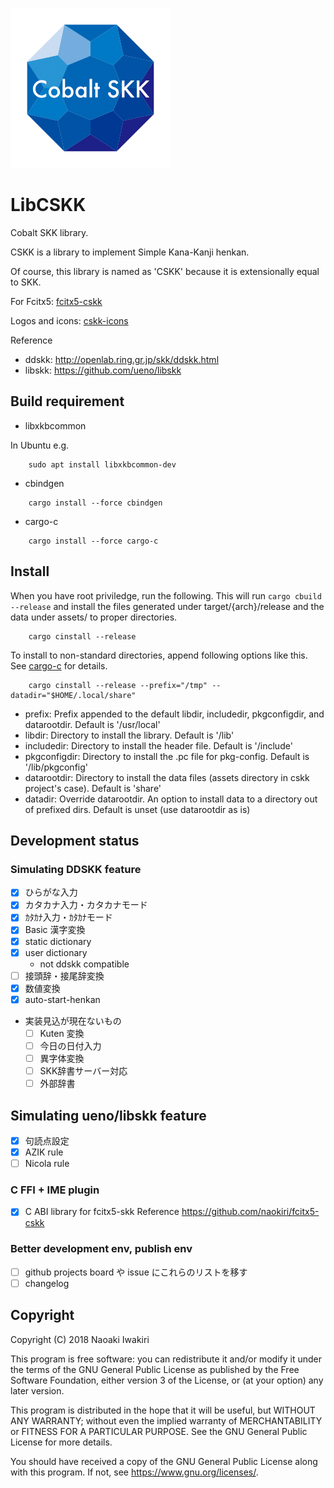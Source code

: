 ![cskk logo](https://raw.githubusercontent.com/naokiri/cskk-icons/master/256x256/apps/cskk.png)

# LibCSKK

Cobalt SKK library.

CSKK is a library to implement Simple Kana-Kanji henkan.

Of course, this library is named as 'CSKK' because it is extensionally equal to SKK.

For Fcitx5: [fcitx5-cskk](https://github.com/naokiri/fcitx5-cskk)

Logos and icons: [cskk-icons](https://github.com/naokiri/cskk-icons)

Reference
- ddskk: http://openlab.ring.gr.jp/skk/ddskk.html
- libskk: https://github.com/ueno/libskk

## Build requirement

- libxkbcommon

In Ubuntu e.g.

```shell
    sudo apt install libxkbcommon-dev
```

- cbindgen

```shell
    cargo install --force cbindgen
```

- cargo-c

```shell
    cargo install --force cargo-c
```

## Install

When you have root priviledge, run the following.
This will run `cargo cbuild --release` and install the files generated under target/{arch}/release and the data under assets/ to proper directories.

```shell
    cargo cinstall --release
```

To install to non-standard directories, append following options like this. See
[cargo-c](https://github.com/lu-zero/cargo-c)  for details.

```shell
    cargo cinstall --release --prefix="/tmp" --datadir="$HOME/.local/share"
```

- prefix: Prefix appended to the default libdir, includedir, pkgconfigdir, and datarootdir. Default is '/usr/local'
- libdir: Directory to install the library. Default is '/lib'
- includedir: Directory to install the header file. Default is '/include'
- pkgconfigdir: Directory to install the .pc file for pkg-config. Default is '/lib/pkgconfig'
- datarootdir: Directory to install the data files (assets directory in cskk project's case). Default is 'share'
- datadir: Override datarootdir. An option to install data to a directory out of prefixed dirs. Default is unset (use datarootdir as is)

## Development status

### Simulating DDSKK feature

- [x] ひらがな入力
- [x] カタカナ入力・カタカナモード
- [x] ｶﾀｶﾅ入力・ｶﾀｶﾅモード
- [x] Basic 漢字変換
- [x] static dictionary
- [x] user dictionary
    - not ddskk compatible
- [ ] 接頭辞・接尾辞変換
- [x] 数値変換
- [x] auto-start-henkan   
- 実装見込が現在ないもの
    - [ ] Kuten 変換
    - [ ] 今日の日付入力
    - [ ] 異字体変換
    - [ ] SKK辞書サーバー対応
    - [ ] 外部辞書

## Simulating ueno/libskk feature

- [x] 句読点設定
- [x] AZIK rule
- [ ] Nicola rule

### C FFI + IME plugin

- [x] C ABI library for fcitx5-skk
  Reference https://github.com/naokiri/fcitx5-cskk

### Better development env, publish env

- [ ] github projects board や issue にこれらのリストを移す
- [ ] changelog

## Copyright

Copyright (C) 2018 Naoaki Iwakiri

This program is free software: you can redistribute it and/or modify it under the terms of the GNU General Public
License as published by the Free Software Foundation, either version 3 of the License, or
(at your option) any later version.

This program is distributed in the hope that it will be useful, but WITHOUT ANY WARRANTY; without even the implied
warranty of MERCHANTABILITY or FITNESS FOR A PARTICULAR PURPOSE. See the GNU General Public License for more details.

You should have received a copy of the GNU General Public License along with this program. If not,
see <https://www.gnu.org/licenses/>.

